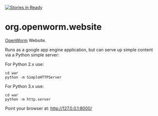 [![Stories in Ready](https://badge.waffle.io/openworm/org.openworm.website.svg?label=ready&title=Ready)](http://waffle.io/openworm/org.openworm.website)

org.openworm.website
====================

[OpenWorm](http://www.openworm.org/) Website.

Runs as a google app engine application, but can serve up simple content via a Python simple server:

For Python 2.x use: 

    cd war
    python -m SimpleHTTPServer

For Python 3.x use:

    cd war
    python -m http.server

Point your browser at: http://127.0.0.1:8000/
